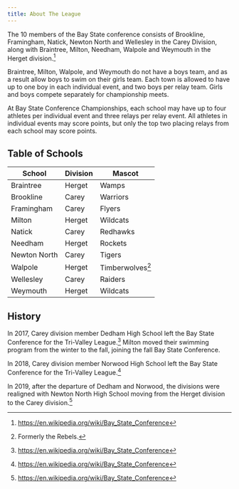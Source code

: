 ```yaml
---
title: About The League
---
```


The 10 members of the Bay State conference consists of Brookline, Framingham, Natick, Newton North and Wellesley in the Carey Division, along with Braintree, Milton, Needham, Walpole and Weymouth in the Herget division.[^1]

Braintree, Milton, Walpole, and Weymouth do not have a boys team, and as a result allow boys to swim on their girls team.
Each town is allowed to have up to one boy in each individual event, and two boys per relay team.
Girls and boys compete separately for championship meets.

At Bay State Conference Championships, each school may have up to four athletes per individual event and three relays per relay event.
All athletes in individual events may score points, but only the top two placing relays from each school may score points.

## Table of Schools

| School       | Division | Mascot           |
|--------------|----------|------------------|
| Braintree    | Herget   | Wamps            |
| Brookline    | Carey    | Warriors         |
| Framingham   | Carey    | Flyers           |
| Milton       | Herget   | Wildcats         |
| Natick       | Carey    | Redhawks         |
| Needham      | Herget   | Rockets          |
| Newton North | Carey    | Tigers           |
| Walpole      | Herget   | Timberwolves[^2] |
| Wellesley    | Carey    | Raiders          |
| Weymouth     | Herget   | Wildcats         |

## History

In 2017, Carey division member Dedham High School left the Bay State Conference for the Tri-Valley League.[^1]
Milton moved their swimming program from the winter to the fall, joining the fall Bay State Conference.

In 2018, Carey division member Norwood High School left the Bay State Conference for the Tri-Valley League.[^1]

In 2019, after the departure of Dedham and Norwood, the divisions were realigned with Newton North High School moving from the Herget division to the Carey division.[^1]

[^1]: <https://en.wikipedia.org/wiki/Bay_State_Conference>
[^2]: Formerly the Rebels.
